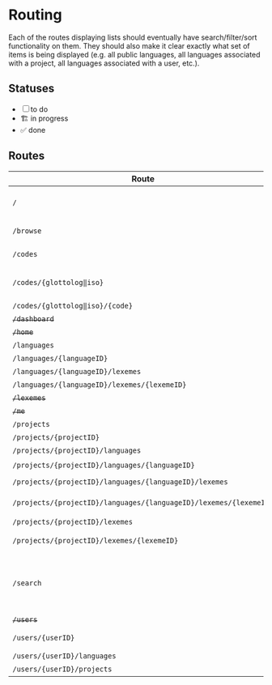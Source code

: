 # Routing

Each of the routes displaying lists should eventually have search/filter/sort functionality on them. They should also make it clear exactly what set of items is being displayed (e.g. all public languages, all languages associated with a project, all languages associated with a user, etc.).

## Statuses

- ☐ to do
- 🏗️ in progress
- ✅ done

## Routes

| Route                                                             | Status | Description                                                                                                   |
| ----------------------------------------------------------------- | :----: | ------------------------------------------------------------------------------------------------------------- |
| `/`                                                               |   🏗️    | Home Page / Dashboard, showing My Projects and My Languages, and links to Search and Browse                   |
| `/browse`                                                         |   ☐    | landing page, directing users to Languages, Lexemes, or Projects pages                                        |
| `/codes`                                                          |   ☐    | landing page, directing users to search or browse by Glottocode or ISO codes                                  |
| `/codes/{glottolog‖iso}`                                          |   ☐    | list of Glottocodes in the database, with stats on the # of public/private languages and lexemes              |
| `/codes/{glottolog‖iso}/{code}`                                   |   ☐    | list of languages with the given code                                                                         |
| ~~`/dashboard`~~                                                  |   ☐    | ❌                                                                                                             |
| ~~`/home`~~                                                       |   ☐    | ❌                                                                                                             |
| `/languages`                                                      |   ☐    | publicly-accessible languages                                                                                 |
| `/languages/{languageID}`                                         |   ☐    | language details page                                                                                         |
| `/languages/{languageID}/lexemes`                                 |   ☐    | lists the lexemes associated with a language                                                                  |
| `/languages/{languageID}/lexemes/{lexemeID}`                      |   ☐    | lexeme details page                                                                                           |
| ~~`/lexemes`~~                                                    |   ☐    | ❌                                                                                                             |
| ~~`/me`~~                                                         |   ☐    | ❌                                                                                                             |
| `/projects`                                                       |   ☐    | publicly-accessible projects                                                                                  |
| `/projects/{projectID}`                                           |   ☐    | project details page                                                                                          |
| `/projects/{projectID}/languages`                                 |   ☐    | lists the languages associated with a project                                                                 |
| `/projects/{projectID}/languages/{languageID}`                    |   ☐    | ➡️ `/languages/{languageID}`                                                                                   |
| `/projects/{projectID}/languages/{languageID}/lexemes`            |   ☐    | ➡️ `/languages/{languageID}/lexemes`                                                                           |
| `/projects/{projectID}/languages/{languageID}/lexemes/{lexemeID}` |   ☐    | ➡️ `/languages/{languageID}/lexemes/{lexemeID}`                                                                |
| `/projects/{projectID}/lexemes`                                   |   ☐    | lists the lexemes associated with a project                                                                   |
| `/projects/{projectID}/lexemes/{lexemeID}`                        |   ☐    | ➡️ `/languages/{languageID}/lexemes/{lexemeID}`                                                                |
| `/search`                                                         |   ☐    | <p>landing page, directing users to search languages, lexemes, or projects<br>OR<br>multi-use search page</p> |
| ~~`/users`~~                                                      |   ☐    | ❌                                                                                                             |
| `/users/{userID}`                                                 |   ☐    | user details page (editable; viewable only that user)                                                         |
| `/users/{userID}/languages`                                       |   ☐    | languages associated with a user                                                                              |
| `/users/{userID}/projects`                                        |   ☐    | projects associated with a user                                                                               |
